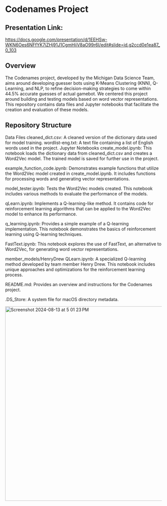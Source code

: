 # Codenames Project

## Presentation Link: 
https://docs.google.com/presentation/d/1EEHSw-WKN6Oes6NFfYK7iZHj91J1CgmHiiV8aO99r6I/edit#slide=id.g2ccd0e1ea87_0_103

## Overview
The Codenames project, developed by the Michigan Data Science Team, aims around developing guesser bots using K-Means Clustering (KNN), Q-Learning, and NLP, to refine decision-making strategies to come within 44.5% accurate guesses of actual gamebot. We centered this project around building and testing models based on word vector representations. This repository contains data files and Jupyter notebooks that facilitate the creation and evaluation of these models. 


## Repository Structure
Data Files
cleaned_dict.csv: A cleaned version of the dictionary data used for model training.
wordlist-eng.txt: A text file containing a list of English words used in the project.
Jupyter Notebooks
create_model.ipynb: This notebook loads the dictionary data from cleaned_dict.csv and creates a Word2Vec model. The trained model is saved for further use in the project.

example_function_code.ipynb: Demonstrates example functions that utilize the Word2Vec model created in create_model.ipynb. It includes functions for processing words and generating vector representations.

model_tester.ipynb: Tests the Word2Vec models created. This notebook includes various methods to evaluate the performance of the models.

qLearn.ipynb: Implements a Q-learning-like method. It contains code for reinforcement learning algorithms that can be applied to the Word2Vec model to enhance its performance.

q_learning.ipynb: Provides a simple example of a Q-learning implementation. This notebook demonstrates the basics of reinforcement learning using Q-learning techniques.

FastText.ipynb: This notebook explores the use of FastText, an alternative to Word2Vec, for generating word vector representations.

member_models/HenryDrew QLearn.ipynb: A specialized Q-learning method developed by team member Henry Drew. This notebook includes unique approaches and optimizations for the reinforcement learning process.

README.md: Provides an overview and instructions for the Codenames project.

.DS_Store: A system file for macOS directory metadata.


<img width="624" alt="Screenshot 2024-08-13 at 5 01 23 PM" src="https://github.com/user-attachments/assets/c324cdb7-f171-4aa5-94cb-1f159551135e">
